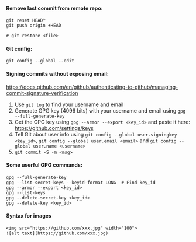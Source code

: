 #### Remove last commit from remote repo:
```
git reset HEAD^
git push origin +HEAD

# git restore <file>
```

#### Git config:
```
git config --global --edit
```

#### Signing commits without exposing email:
https://docs.github.com/en/github/authenticating-to-github/managing-commit-signature-verification <br />
1. Use `git log` to find your username and email
2. Generate GPG key (4096 bits) with your username and email using `gpg --full-generate-key`
3. Get the GPG key using `gpg --armor --export <key_id>` and paste it here: https://github.com/settings/keys
4. Tell Git about user info using `git config --global user.signingkey <key_id>`, `git config --global user.email <email>` and `git config --global user.name <username>`
5. `git commit -S -m <msg>` <br />

#### Some userful GPG commands:
```
gpg --full-generate-key
gpg --list-secret-keys --keyid-format LONG  # Find key_id
gpg --armor --export <key_id>
gpg --list-keys
gpg --delete-secret-key <key_id>
gpg --delete-key <key_id>
```

#### Syntax for images
```
<img src="https://github.com/xxx.jpg" width="100">
![alt text](https://github.com/xxx.jpg)
```
